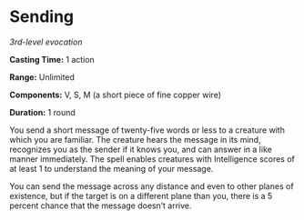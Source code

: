 <title>Sending</title>

# Sending

_3rd-level evocation_

**Casting Time:** 1 action

**Range:** Unlimited

**Components:** V, S, M (a short piece of
fine copper wire)

**Duration:** 1 round

You send a short message of twenty-five words
or less to a creature with which you are
familiar. The creature hears the message in
its mind, recognizes you as the sender if it
knows you, and can answer in a like manner
immediately. The spell enables creatures with
Intelligence scores of at least 1 to
understand the meaning of your
message.

You can send the message across any distance
and even to other planes of existence, but if
the target is on a different plane than you,
there is a 5 percent chance that the message
doesn’t arrive.



